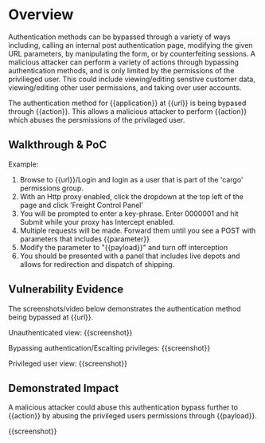 # Overview
<!--
**Please replace text in each section below**

Authentication Bypass Report

Resources:
- https://owasp.org/www-project-web-security-testing-guide/latest/4-Web_Application_Security_Testing/04-Authentication_Testing/04-Testing_for_Bypassing_Authentication_Schema
- https://www.bugcrowd.com/blog/authentication-bypass/
-->
Authentication methods can be bypassed through a variety of ways including, calling an internal post authentication page, modifying the given URL parameters, by manipulating the form, or by counterfeiting sessions. A malicious attacker can perform a variety of actions through bypassing authentication methods, and is only limited by the permissions of the privilieged user. This could include viewing/editing senstive customer data, viewing/editing other user permissions, and taking over user accounts. 

The authentication method for {{application}} at {{url}} is being bypased through {{action}}. This allows a malicious attacker to perform {{action}} which abuses the persmissions of the privilaged user.

## Walkthrough & PoC
<!--
Provide a step-by-step walkthrough on how to access the vulnerable authentication mechanism and how to exploit the vulnerability to obtain access or perform a function that is intended to enforce authentication.
Adding a dot-pointed walkthrough with relevant screenshots will speed triage time and result in faster rewards!
-->

Example:

1. Browse to {{url}}/Login and login as a user that is part of the 'cargo' permissions group.
2. With an Http proxy enabled, click the dropdown at the top left of the page and click 'Freight Control Panel'
3. You will be prompted to enter a key-phrase. Enter 0000001 and hit Submit while your proxy has Intercept enabled.
4. Multiple requests will be made. Forward them until you see a POST with parameters that includes {{parameter}}
5. Modify the parameter to "{{payload}}" and turn off interception
6. You should be presented with a panel that includes live depots and allows for redirection and dispatch of shipping.

## Vulnerability Evidence
<!--
Your submission MUST include evidence of the vulnerability and not be theoretical in nature.

For authentication bypass vulnerabilities, include instructions on how to access the vulnerable authentication mechanism and steps to bypass it in order to perform a function or access data not intended for that user.
Provide screenshots to show the functionality accessed without valid authentication. 
-->

The screenshots/video below demonstrates the authentication method being bypassed at {{url}}.

Unauthenticated view:
{{screenshot}} 

Bypassing authentication/Escalting privileges:
{{screenshot}}

Privileged user view:
{{screenshot}}

## Demonstrated Impact
<!--
Explain why this bypass is a risk and how it can be used as an attack vector. If safe, perform a function that is shown to require authentication.
-->
A malicious attacker could abuse this authentication bypass further to {{action}} by abusing the privileged users permissions through {{payload}}.

{{screenshot}}

